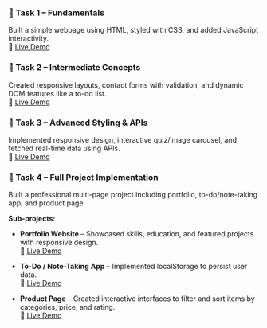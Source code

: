 ### 🔹 Task 1 – Fundamentals
Built a simple webpage using HTML, styled with CSS, and added JavaScript interactivity.  
🔗 [Live Demo](https://task-1-shabnam.vercel.app/)

### 🔹 Task 2 – Intermediate Concepts
Created responsive layouts, contact forms with validation, and dynamic DOM features like a to-do list.  
🔗 [Live Demo](https://task-2-shabnam.vercel.app/)

### 🔹 Task 3 – Advanced Styling & APIs
Implemented responsive design, interactive quiz/image carousel, and fetched real-time data using APIs.  
🔗 [Live Demo](https://task-3-shabnam.vercel.app/)

### 🔹 Task 4 – Full Project Implementation
Built a professional multi-page project including portfolio, to-do/note-taking app, and product page.

**Sub-projects:**  
- **Portfolio Website** – Showcased skills, education, and featured projects with responsive design.  
🔗 [Live Demo](https://personal-portfolio-shabnam.vercel.app/)

- **To-Do / Note-Taking App** – Implemented localStorage to persist user data.  
🔗 [Live Demo](https://todo-app-shabnam.vercel.app/)

- **Product Page** – Created interactive interfaces to filter and sort items by categories, price, and rating.  
🔗 [Live Demo](https://product-page-shabnam.vercel.app/)
